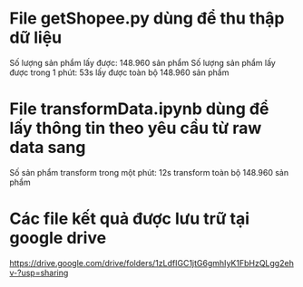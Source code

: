 # File getShopee.py dùng để thu thập dữ liệu
Số lượng sản phẩm lấy được: 148.960 sản phẩm
Số lượng sản phẩm lấy được trong 1 phút: 53s lấy được toàn bộ 148.960 sản phẩm
# File transformData.ipynb dùng để lấy thông tin theo yêu cầu từ raw data sang
Số sản phẩm transform trong một phút: 12s transform toàn bộ 148.960 sản phẩm
# Các file kết quả được lưu trữ tại google drive
https://drive.google.com/drive/folders/1zLdfIGC1jtG6gmhIyK1FbHzQLgg2ehv-?usp=sharing
